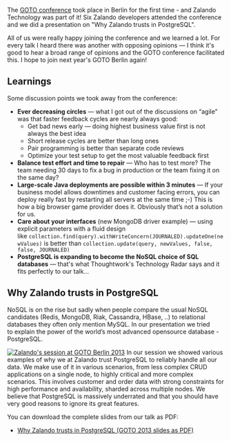 <!--
.. title: GOTO 2013: Why Zalando trusts in PostgreSQL
.. slug: goto-2013-why-zalando-trusts-in-postgresql
.. date: 2013-10-23 11:57:16
.. tags: conference,database,event,postgresql
.. author: Henning Jacobs
.. image: postgresql-db_teaser.png
-->

The [GOTO conference](http://gotocon.com/berlin-2013/) took place in Berlin for the
first time - and Zalando Technology was part of it! Six Zalando developers
attended the conference and we did a presentation on "Why Zalando trusts in
PostgreSQL".

All of us were really happy joining the conference and we learned
a lot. For every talk I heard there was another with opposing opinions — I
think it's good to hear a broad range of opinions and the GOTO conference
facilitated this. I hope to join next year's GOTO Berlin again!

<!-- TEASER_END -->

## Learnings

Some discussion points we took away from the conference:

* **Ever decreasing circles** — what I got out of the discussions on “agile” was that faster feedback cycles are nearly always good: 
    * Get bad news early — doing highest business value first is not always the best idea
    * Short release cycles are better than long ones
    * Pair programming is better than separate code reviews
    * Optimize your test setup to get the most valuable feedback first
* **Balance test effort and time to repair** — Who has to test more? The team needing 30 days to fix a bug in production or the team fixing it on the same day?
* **Large-scale Java deployments are possible within 3 minutes** — If your business model allows downtimes and customer facing errors, you can deploy really fast by restarting all servers at the same time ;-) This is how a big browser game provider does it. Obviously that’s not a solution for us.
* **Care about your interfaces** (new MongoDB driver example) — using explicit parameters with a fluid design like `collection.find(query).withWriteConcern(JOURNALED).updateOne(newValues)` is better than `collection.update(query, newValues, false, false, JOURNALED)`
* **PostgreSQL is expanding to become the NoSQL choice of SQL databases** — that's what Thoughtwork's Technology Radar says and it fits perfectly to our talk...

## Why Zalando trusts in PostgreSQL
NoSQL is on the rise but sadly when people compare the usual NoSQL candidates (Redis, MongoDB, Riak,
Cassandra, HBase, ..) to relational databases they often only mention MySQL.
In our presentation we tried to explain the power of the world’s most advanced
opensource database - PostgreSQL.

[![Zalando's session at GOTO Berlin 2013](/files/2013/10/20131018_102307.jpg)](/files/2013/10/20131018_102307.jpg)
In our session we showed various examples of
why we at Zalando trust PostgreSQL to reliably handle all our data. We make
use of it in various scenarios, from less complex CRUD applications on a
single node, to highly critical and more complex scenarios. This involves
customer and order data with strong constraints for high performance and
availability, sharded across multiple nodes. We believe that PostgreSQL is
massively underrated and that you should have very good reasons to ignore its
great features.

You can download the complete slides from our talk as PDF:

* [Why Zalando trusts in PostgreSQL (GOTO 2013 slides as PDF)](/files/2013/10/GOTO-2013-Why-Zalando-trusts-in-PostgreSQL-20131018.pdf)

